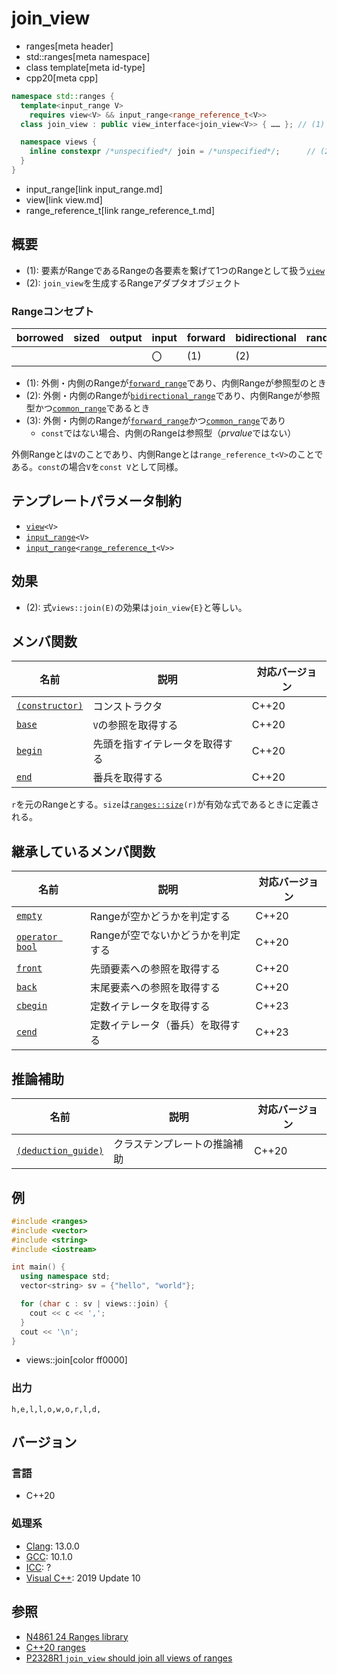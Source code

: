 # join_view
* ranges[meta header]
* std::ranges[meta namespace]
* class template[meta id-type]
* cpp20[meta cpp]

```cpp
namespace std::ranges {
  template<input_range V>
    requires view<V> && input_range<range_reference_t<V>>
  class join_view : public view_interface<join_view<V>> { …… }; // (1)

  namespace views {
    inline constexpr /*unspecified*/ join = /*unspecified*/;      // (2)
  }
}
```
* input_range[link input_range.md]
* view[link view.md]
* range_reference_t[link range_reference_t.md]

## 概要

- (1): 要素がRangeであるRangeの各要素を繋げて1つのRangeとして扱う[`view`](view.md)
- (2): `join_view`を生成するRangeアダプタオブジェクト

### Rangeコンセプト

| borrowed | sized | output | input | forward | bidirectional | random_access | contiguous | common | viewable | view |
|----------|-------|--------|-------|---------|---------------|---------------|------------|--------|----------|------|
|          |       |        | 〇    | (1)     | (2)           |               |            | (3)    | ○       | ○   |

- (1): 外側・内側のRangeが[`forward_range`](forward_range.md)であり、内側Rangeが参照型のとき
- (2): 外側・内側のRangeが[`bidirectional_range`](bidirectional_range.md)であり、内側Rangeが参照型かつ[`common_range`](common_range.md)であるとき
- (3): 外側・内側のRangeが[`forward_range`](forward_range.md)かつ[`common_range`](common_range.md)であり
    - `const`ではない場合、内側のRangeは参照型（*prvalue*ではない）

外側Rangeとは`V`のことであり、内側Rangeとは`range_reference_t<V>`のことである。`const`の場合`V`を`const V`として同様。

## テンプレートパラメータ制約

- [`view`](view.md)`<V>`
- [`input_range`](input_range.md)`<V>`
- [`input_range`](input_range.md)`<`[`range_reference_t`](range_reference_t.md)`<V>>`

## 効果

- (2): 式`views::join(E)`の効果は`join_view{E}`と等しい。

## メンバ関数

| 名前                                             | 説明                             | 対応バージョン |
|--------------------------------------------------|----------------------------------|----------------|
| [`(constructor)`](join_view/op_constructor.md.nolink)  | コンストラクタ                   | C++20          |
| [`base`](join_view/base.md.nolink)                     | `V`の参照を取得する              | C++20          |
| [`begin`](join_view/begin.md.nolink)                   | 先頭を指すイテレータを取得する   | C++20          |
| [`end`](join_view/end.md.nolink)                       | 番兵を取得する                   | C++20          |

`r`を元のRangeとする。`size`は[`ranges::size`](size.md)`(r)`が有効な式であるときに定義される。

## 継承しているメンバ関数

| 名前                                         | 説明                              | 対応バージョン |
|----------------------------------------------|-----------------------------------|----------------|
| [`empty`](view_interface/empty.md)           | Rangeが空かどうかを判定する       | C++20          |
| [`operator bool`](view_interface/op_bool.md) | Rangeが空でないかどうかを判定する | C++20          |
| [`front`](view_interface/front.md)           | 先頭要素への参照を取得する        | C++20          |
| [`back`](view_interface/back.md)             | 末尾要素への参照を取得する        | C++20          |
| [`cbegin`](view_interface/cbegin.md)         | 定数イテレータを取得する             | C++23          |
| [`cend`](view_interface/cend.md)             | 定数イテレータ（番兵）を取得する      | C++23          |

## 推論補助

| 名前                                                  | 説明                         | 対応バージョン |
|-------------------------------------------------------|------------------------------|----------------|
| [`(deduction_guide)`](join_view/op_deduction_guide.md.nolink) | クラステンプレートの推論補助 | C++20          |

## 例
```cpp example
#include <ranges>
#include <vector>
#include <string>
#include <iostream>

int main() {
  using namespace std;
  vector<string> sv = {"hello", "world"};

  for (char c : sv | views::join) {
    cout << c << ',';
  }
  cout << '\n';
}
```
* views::join[color ff0000]

### 出力
```
h,e,l,l,o,w,o,r,l,d,
```

## バージョン
### 言語
- C++20

### 処理系
- [Clang](/implementation.md#clang): 13.0.0
- [GCC](/implementation.md#gcc): 10.1.0
- [ICC](/implementation.md#icc): ?
- [Visual C++](/implementation.md#visual_cpp): 2019 Update 10

## 参照
- [N4861 24 Ranges library](https://timsong-cpp.github.io/cppwp/n4861/ranges)
- [C++20 ranges](https://techbookfest.org/product/5134506308665344)
- [P2328R1 `join_view` should join all views of ranges](https://www.open-std.org/jtc1/sc22/wg21/docs/papers/2021/p2328r1.html)
